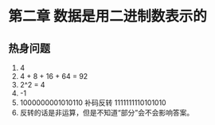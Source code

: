 # 第二章 数据是用二进制数表示的

## 热身问题

1. 4
2. 4 + 8 + 16 + 64 = 92
3. 2^2 = 4
4. -1
5. 1000000001010110 补码反转 1111111110101010 
6. 反转的话是非运算，但是不知道“部分”会不会影响答案。

